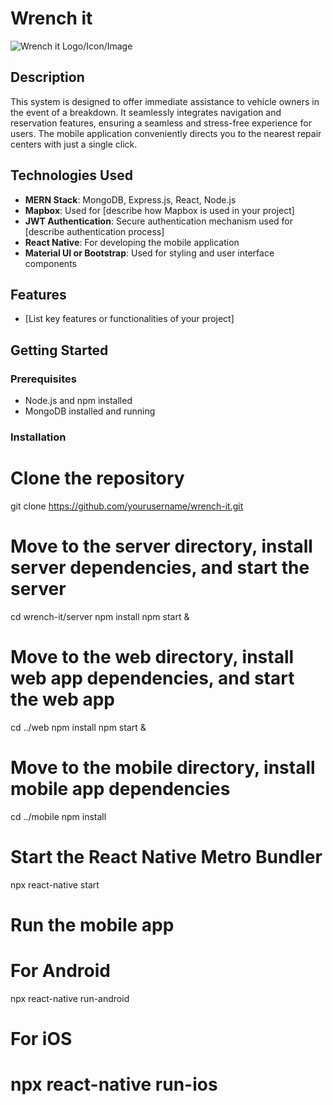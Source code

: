 # Wrench it

![Wrench it Logo/Icon/Image](link_to_your_image)

## Description

This system is designed to offer immediate assistance to vehicle owners in the event of a breakdown. It seamlessly integrates navigation and reservation features, ensuring a seamless and stress-free experience for users. The mobile application conveniently directs you to the nearest repair centers with just a single click.

## Technologies Used

- **MERN Stack**: MongoDB, Express.js, React, Node.js
- **Mapbox**: Used for [describe how Mapbox is used in your project]
- **JWT Authentication**: Secure authentication mechanism used for [describe authentication process]
- **React Native**: For developing the mobile application
- **Material UI or Bootstrap**: Used for styling and user interface components

## Features

- [List key features or functionalities of your project]

## Getting Started

### Prerequisites

- Node.js and npm installed
- MongoDB installed and running

### Installation

# Clone the repository

git clone https://github.com/yourusername/wrench-it.git

# Move to the server directory, install server dependencies, and start the server

cd wrench-it/server
npm install
npm start &

# Move to the web directory, install web app dependencies, and start the web app

cd ../web
npm install
npm start &

# Move to the mobile directory, install mobile app dependencies

cd ../mobile
npm install

# Start the React Native Metro Bundler

npx react-native start

# Run the mobile app

# For Android

npx react-native run-android

# For iOS

# npx react-native run-ios
